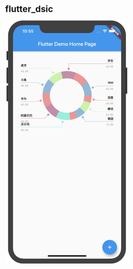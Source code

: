 # flutter_dsic


<div class="half">
    <img src="https://raw.githubusercontent.com/old-traveler/flutter_dsic/master/image/show.png" width = "400">


